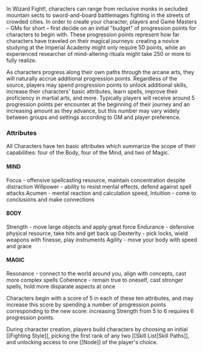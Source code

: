 In Wizard Fight!, characters can range from reclusive monks in secluded mountain sects to sword-and-board battlemages fighting in the streets of crowded cities. In order to create your character, players and Game Masters – GMs for short – first decide on an initial "budget" of progression points for characters to begin with. These progression points represent how far characters have traveled on their magical journeys: creating a novice studying at the Imperial Academy might only require 50 points, while an experienced researcher of mind-altering rituals might take 250 or more to fully realize. 

As characters progress along their own paths through the arcane arts, they will naturally accrue additional progression points. Regardless of the source, players may spend progression points to unlock additional skills, increase their characters' basic attributes, learn spells, improve their proficiency in martial arts, and more. Typically players will receive around 5 progression points per encounter at the beginning of their journey and an increasing amount as they advance, but this number may vary widely between groups and settings according to GM and player preference. 

### Attributes
All Characters have ten basic attributes which summarize the scope of their capabilities: four of the Body, four of the Mind, and two of Magic.

#### MIND
Focus - offensive spellcasting resource, maintain concentration despite distraction 
Willpower - ability to resist mental effects, defend against spell attacks
Acumen - mental reaction and calculation speed, 
Intuition - come to conclusions and make connections

#### BODY
Strength - move large objects and apply great force
Endurance - defensive physical resource, take hits and get back up
Dexterity - pick locks, wield weapons with finesse, play instruments
Agility - move your body with speed and grace

#### MAGIC
Resonance - connect to the world around you, align with concepts, cast more complex spells
Coherence - remain true to oneself, cast stronger spells, hold more disparate aspects at once

Characters begin with a score of 5 in each of these ten attributes, and may increase this score by spending a number of progression points corresponding to the new score: increasing Strength from 5 to 6 requires 6 progression points.



During character creation, players build characters by choosing an initial [[Fighting Style]], picking the first rank of any two [[Skill List|Skill Paths]], and unlocking access to one [[Node]] of the player's choice. 